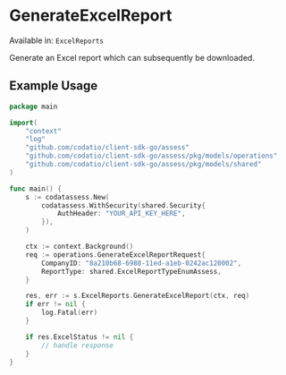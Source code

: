 # GenerateExcelReport
Available in: `ExcelReports`

Generate an Excel report which can subsequently be downloaded.

## Example Usage
```go
package main

import(
	"context"
	"log"
	"github.com/codatio/client-sdk-go/assess"
	"github.com/codatio/client-sdk-go/assess/pkg/models/operations"
	"github.com/codatio/client-sdk-go/assess/pkg/models/shared"
)

func main() {
    s := codatassess.New(
        codatassess.WithSecurity(shared.Security{
            AuthHeader: "YOUR_API_KEY_HERE",
        }),
    )

    ctx := context.Background()    
    req := operations.GenerateExcelReportRequest{
        CompanyID: "8a210b68-6988-11ed-a1eb-0242ac120002",
        ReportType: shared.ExcelReportTypeEnumAssess,
    }

    res, err := s.ExcelReports.GenerateExcelReport(ctx, req)
    if err != nil {
        log.Fatal(err)
    }

    if res.ExcelStatus != nil {
        // handle response
    }
}
```